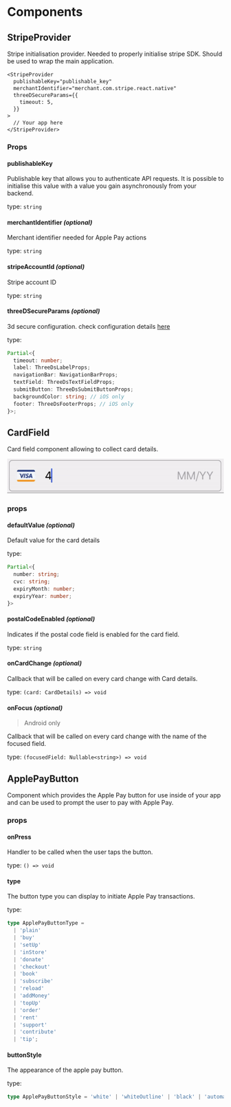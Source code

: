 # Components

## StripeProvider

Stripe initialisation provider. Needed to properly initialise stripe SDK. Should be used to wrap the main application.

```tsx
<StripeProvider
  publishableKey="publishable_key"
  merchantIdentifier="merchant.com.stripe.react.native"
  threeDSecureParams={{
    timeout: 5,
  }}
>
  // Your app here
</StripeProvider>
```

### Props

#### publishableKey

Publishable key that allows you to authenticate API requests. It is possible to initialise this value with a value you gain asynchronously from your backend.

type: `string`

#### merchantIdentifier _(optional)_

Merchant identifier needed for Apple Pay actions

type: `string`

#### stripeAccountId _(optional)_

Stripe account ID

type: `string`

#### threeDSecureParams _(optional)_

3d secure configuration.
check configuration details [here](../3d-secure.md)

type:

```ts
Partial<{
  timeout: number;
  label: ThreeDsLabelProps;
  navigationBar: NavigationBarProps;
  textField: ThreeDsTextFieldProps;
  submitButton: ThreeDsSubmitButtonProps;
  backgroundColor: string; // iOS only
  footer: ThreeDsFooterProps; // iOS only
}>;
```

## CardField

Card field component allowing to collect card details.

![CardField component](../assets/card-field-example.gif 'CardField component')

### props

#### defaultValue _(optional)_

Default value for the card details

type:

```ts
Partial<{
  number: string;
  cvc: string;
  expiryMonth: number;
  expiryYear: number;
}>
```

#### postalCodeEnabled _(optional)_

Indicates if the postal code field is enabled for the card field.

type: `string`

#### onCardChange _(optional)_

Callback that will be called on every card change with Card details.

type: `(card: CardDetails) => void`

#### onFocus _(optional)_

> Android only

Callback that will be called on every card change with the name of the focused field.

type: `(focusedField: Nullable<string>) => void`

## ApplePayButton

Component which provides the Apple Pay button for use inside of your app
and can be used to prompt the user to pay with Apple Pay.

### props

#### onPress

Handler to be called when the user taps the button.

type: `() => void`

#### type

The button type you can display to initiate Apple Pay transactions.

type:

```ts
type ApplePayButtonType =
  | 'plain'
  | 'buy'
  | 'setUp'
  | 'inStore'
  | 'donate'
  | 'checkout'
  | 'book'
  | 'subscribe'
  | 'reload'
  | 'addMoney'
  | 'topUp'
  | 'order'
  | 'rent'
  | 'support'
  | 'contribute'
  | 'tip';
```

#### buttonStyle

The appearance of the apple pay button.

type:

```ts
type ApplePayButtonStyle = 'white' | 'whiteOutline' | 'black' | 'automatic';
```
